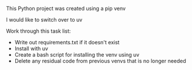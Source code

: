 This Python project was created using a pip venv

I would like to switch over to uv

Work through this task list:

- Write out requirements.txt if it doesn't exist 
- Install with uv  
- Create a bash script for installing the venv  using uv 
- Delete any residual code from previous venvs that is no longer needed
